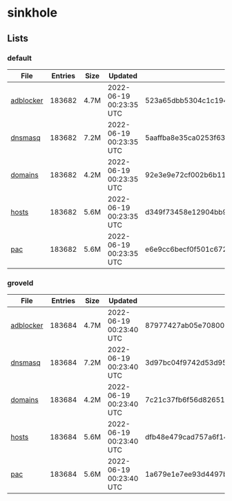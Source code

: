 # sinkhole

## Lists

### default

|File|Entries|Size|Updated|Hash|
|-|-|-|-|-|
|[adblocker](https://raw.githubusercontent.com/groveld/sinkhole/lists/default/adblocker.txt)|183682|4.7M|2022-06-19 00:23:35 UTC|523a65dbb5304c1c1946f31b3d8187418e290644f7974b171db46f8a0bf35d60|
|[dnsmasq](https://raw.githubusercontent.com/groveld/sinkhole/lists/default/dnsmasq.txt)|183682|7.2M|2022-06-19 00:23:35 UTC|5aaffba8e35ca0253f638082392aad93310e3cfb4b43681a3c8475bebd539507|
|[domains](https://raw.githubusercontent.com/groveld/sinkhole/lists/default/domains.txt)|183682|4.2M|2022-06-19 00:23:35 UTC|92e3e9e72cf002b6b11d471f729526d2ca18fae6286dad38702aae4c88b7753b|
|[hosts](https://raw.githubusercontent.com/groveld/sinkhole/lists/default/hosts.txt)|183682|5.6M|2022-06-19 00:23:35 UTC|d349f73458e12904bb90437d9529593a68320e6ef8aae013a55515688ce14cbb|
|[pac](https://raw.githubusercontent.com/groveld/sinkhole/lists/default/pac.txt)|183682|5.6M|2022-06-19 00:23:35 UTC|e6e9cc6becf0f501c672720e712a34686b4934f6f64ca9e0a4adf1d1ff8c8d5b|

### groveld

|File|Entries|Size|Updated|Hash|
|-|-|-|-|-|
|[adblocker](https://raw.githubusercontent.com/groveld/sinkhole/lists/groveld/adblocker.txt)|183684|4.7M|2022-06-19 00:23:40 UTC|87977427ab05e708007acfea08e960f5443671e32276ee72c10747390bc9e729|
|[dnsmasq](https://raw.githubusercontent.com/groveld/sinkhole/lists/groveld/dnsmasq.txt)|183684|7.2M|2022-06-19 00:23:40 UTC|3d97bc04f9742d53d95c65a8467a8f90f3cf91dc22fcc3f76759b1e755df69d7|
|[domains](https://raw.githubusercontent.com/groveld/sinkhole/lists/groveld/domains.txt)|183684|4.2M|2022-06-19 00:23:40 UTC|7c21c37fb6f56d82651703b1dc5c65375301e605c03ec6cfa698e71fbc21dd9a|
|[hosts](https://raw.githubusercontent.com/groveld/sinkhole/lists/groveld/hosts.txt)|183684|5.6M|2022-06-19 00:23:40 UTC|dfb48e479cad757a6f147a33c896b17d5c73fef4408c154dd69dd4fe5aa606ce|
|[pac](https://raw.githubusercontent.com/groveld/sinkhole/lists/groveld/pac.txt)|183684|5.6M|2022-06-19 00:23:40 UTC|1a679e1e7ee93d4497b5fe48689ea8dd952d8d329a6c2aea8d04c3aa71e7cc99|
